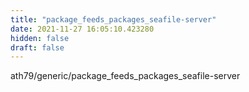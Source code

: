 ```yaml
---
title: "package_feeds_packages_seafile-server"
date: 2021-11-27 16:05:10.423280
hidden: false
draft: false
---
```


ath79/generic/package_feeds_packages_seafile-server

